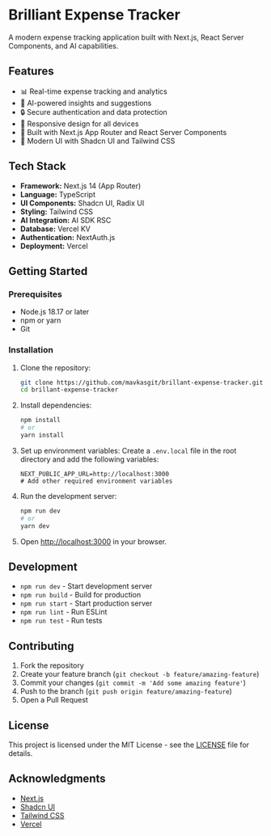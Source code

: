 # Brilliant Expense Tracker

A modern expense tracking application built with Next.js, React Server Components, and AI capabilities.

## Features

- 📊 Real-time expense tracking and analytics
- 🤖 AI-powered insights and suggestions
- 🔒 Secure authentication and data protection
- 📱 Responsive design for all devices
- 🚀 Built with Next.js App Router and React Server Components
- 🎨 Modern UI with Shadcn UI and Tailwind CSS

## Tech Stack

- **Framework:** Next.js 14 (App Router)
- **Language:** TypeScript
- **UI Components:** Shadcn UI, Radix UI
- **Styling:** Tailwind CSS
- **AI Integration:** AI SDK RSC
- **Database:** Vercel KV
- **Authentication:** NextAuth.js
- **Deployment:** Vercel

## Getting Started

### Prerequisites

- Node.js 18.17 or later
- npm or yarn
- Git

### Installation

1. Clone the repository:
   ```bash
   git clone https://github.com/mavkasgit/brillant-expense-tracker.git
   cd brillant-expense-tracker
   ```

2. Install dependencies:
   ```bash
   npm install
   # or
   yarn install
   ```

3. Set up environment variables:
   Create a `.env.local` file in the root directory and add the following variables:
   ```
   NEXT_PUBLIC_APP_URL=http://localhost:3000
   # Add other required environment variables
   ```

4. Run the development server:
   ```bash
   npm run dev
   # or
   yarn dev
   ```

5. Open [http://localhost:3000](http://localhost:3000) in your browser.

## Development

- `npm run dev` - Start development server
- `npm run build` - Build for production
- `npm run start` - Start production server
- `npm run lint` - Run ESLint
- `npm run test` - Run tests

## Contributing

1. Fork the repository
2. Create your feature branch (`git checkout -b feature/amazing-feature`)
3. Commit your changes (`git commit -m 'Add some amazing feature'`)
4. Push to the branch (`git push origin feature/amazing-feature`)
5. Open a Pull Request

## License

This project is licensed under the MIT License - see the [LICENSE](LICENSE) file for details.

## Acknowledgments

- [Next.js](https://nextjs.org/)
- [Shadcn UI](https://ui.shadcn.com/)
- [Tailwind CSS](https://tailwindcss.com/)
- [Vercel](https://vercel.com/) 
